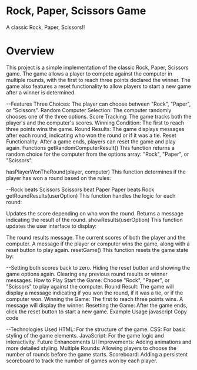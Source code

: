 # Rock, Paper, Scissors Game
  A classic Rock, Paper, Scissors!!

# Overview
This project is a simple implementation of the classic Rock, Paper, Scissors game. The game allows a player to compete against the computer in multiple rounds, with the first to reach three points declared the winner. The game also features a reset functionality to allow players to start a new game after a winner is determined.

--Features
Three Choices: The player can choose between "Rock", "Paper", or "Scissors".
Random Computer Selection: The computer randomly chooses one of the three options.
Score Tracking: The game tracks both the player's and the computer's scores.
Winning Condition: The first to reach three points wins the game.
Round Results: The game displays messages after each round, indicating who won the round or if it was a tie.
Reset Functionality: After a game ends, players can reset the game and play again.
Functions
getRandomComputerResult()
This function returns a random choice for the computer from the options array: "Rock", "Paper", or "Scissors".

hasPlayerWonTheRound(player, computer)
This function determines if the player has won a round based on the rules:

--Rock beats Scissors
Scissors beat Paper
Paper beats Rock
getRoundResults(userOption)
This function handles the logic for each round:

Updates the score depending on who won the round.
Returns a message indicating the result of the round.
showResults(userOption)
This function updates the user interface to display:

The round results message.
The current scores of both the player and the computer.
A message if the player or computer wins the game, along with a reset button to play again.
resetGame()
This function resets the game state by:

--Setting both scores back to zero.
Hiding the reset button and showing the game options again.
Clearing any previous round results or winner messages.
How to Play
Start the Game: Choose "Rock", "Paper", or "Scissors" to play against the computer.
Round Result: The game will display a message indicating if you won the round, if it was a tie, or if the computer won.
Winning the Game: The first to reach three points wins. A message will display the winner.
Resetting the Game: After the game ends, click the reset button to start a new game.
Example Usage
javascript
Copy code

--Technologies Used
HTML: For the structure of the game.
CSS: For basic styling of the game elements.
JavaScript: For the game logic and interactivity.
Future Enhancements
UI Improvements: Adding animations and more detailed styling.
Multiple Rounds: Allowing players to choose the number of rounds before the game starts.
Scoreboard: Adding a persistent scoreboard to track the number of games won by each player.